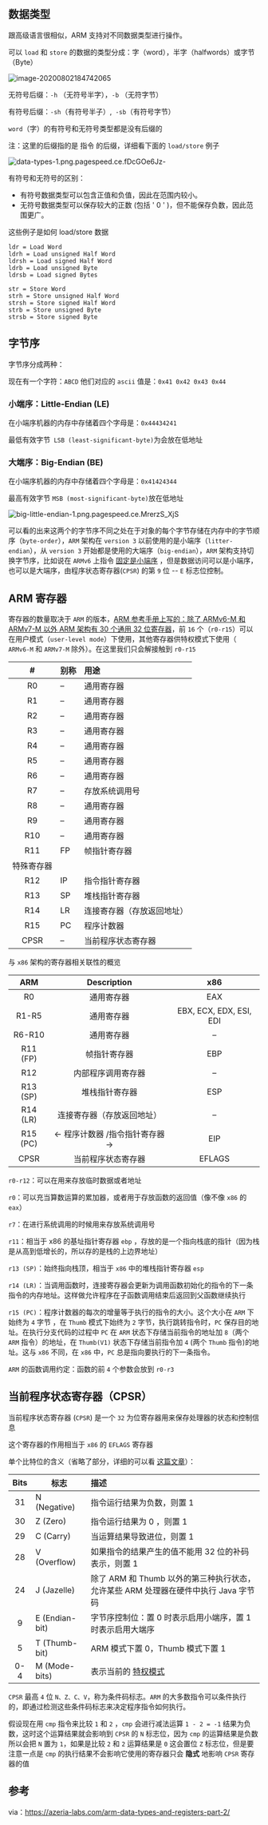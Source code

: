 ## 数据类型

跟高级语言很相似，ARM 支持对不同数据类型进行操作。

可以 `load` 和 `store` 的数据的类型分成：字（word），半字（halfwords）或字节（Byte）

![image-20200802184742065](https://gitee.com/scriptkiddies/images/raw/master/image-20200802184742065.png)

无符号后缀：`-h` （无符号半字），`-b` （无符字节）

有符号后缀：`-sh`（有符号半子）,` -sb`（有符号字节）

`word`（字）的有符号和无符号类型都是没有后缀的

注：这里的后缀指的是 指令 的后缀，详细看下面的 `load/store` 例子

![data-types-1.png.pagespeed.ce.fDcGOe6Jz-](https://gitee.com/scriptkiddies/images/raw/master/data-types-1.png.pagespeed.ce.fDcGOe6Jz--20200802184449462.png)

有符号和无符号的区别：

- 有符号数据类型可以包含正值和负值，因此在范围内较小。
- 无符号数据类型可以保存较大的正数 (包括 ' 0 ' )，但不能保存负数，因此范围更广。

这些例子是如何 load/store 数据

```
ldr = Load Word
ldrh = Load unsigned Half Word
ldrsh = Load signed Half Word
ldrb = Load unsigned Byte
ldrsb = Load signed Bytes

str = Store Word
strh = Store unsigned Half Word
strsh = Store signed Half Word
strb = Store unsigned Byte
strsb = Store signed Byte
```

## 字节序

字节序分成两种：

现在有一个字符：`ABCD` 他们对应的 `ascii` 值是：`0x41 0x42 0x43 0x44`

### 小端序：Little-Endian (LE)

在小端序机器的内存中存储着四个字母是：`0x44434241`

最低有效字节` LSB (least-significant-byte)`为会放在低地址

### 大端序：Big-Endian (BE)

在小端序机器的内存中存储着四个字母是：`0x41424344`

最高有效字节 `MSB (most-significant-byte)`放在低地址

![big-little-endian-1.png.pagespeed.ce.MrerzS_XjS](https://gitee.com/scriptkiddies/images/raw/master/big-little-endian-1.png.pagespeed.ce.MrerzS_XjS.png)

可以看的出来这两个的字节序不同之处在于对象的每个字节存储在内存中的字节顺序（`byte-order`），`ARM` 架构在 `version 3` 以前使用的是小端序（`litter-endian`），从 `version 3` 开始都是使用的大端序（`big-endian`），`ARM` 架构支持切换字节序，比如说在 `ARMv6` 上指令 [固定是小端序](http://infocenter.arm.com/help/index.jsp?topic=/com.arm.doc.ddi0301h/Cdfbbchb.html) ，但是数据访问可以是小端序，也可以是大端序，由程序状态寄存器(`CPSR`) 的第 `9` 位 -- `E` 标志位控制。

## ARM 寄存器

寄存器的数量取决于 `ARM` 的版本，[ARM 参考手册上写的：除了 ARMv6-M 和 ARMv7-M 以外 ARM 架构有 30 个通用 32 位寄存器](http://infocenter.arm.com/help/topic/com.arm.doc.dui0473c/Babdfiih.html)，前 `16` 个（`r0-r15`）可以在用户模式（`user-level mode`）下使用，其他寄存器供特权模式下使用（ `ARMv6-M` 和 `ARMv7-M` 除外）。在这里我们只会解接触到 `r0-r15`

| #     | 别称  | 用途            |
|:-----:|:--- |:------------- |
| R0    | –   | 通用寄存器         |
| R1    | –   | 通用寄存器         |
| R2    | –   | 通用寄存器         |
| R3    | –   | 通用寄存器         |
| R4    | –   | 通用寄存器         |
| R5    | –   | 通用寄存器         |
| R6    | –   | 通用寄存器         |
| R7    | –   | 存放系统调用号       |
| R8    | –   | 通用寄存器         |
| R9    | –   | 通用寄存器         |
| R10   | –   | 通用寄存器         |
| R11   | FP  | 帧指针寄存器        |
| 特殊寄存器 |     |               |
| R12   | IP  | 指令指针寄存器       |
| R13   | SP  | 堆栈指针寄存器       |
| R14   | LR  | 连接寄存器（存放返回地址） |
| R15   | PC  | 程序计数器         |
| CPSR  | –   | 当前程序状态寄存器     |

与 `x86` 架构的寄存器相关联性的概览

| ARM      | Description          | x86                     |
|:--------:|:--------------------:|:-----------------------:|
| R0       | 通用寄存器                | EAX                     |
| R1-R5    | 通用寄存器                | EBX, ECX, EDX, ESI, EDI |
| R6-R10   | 通用寄存器                | –                       |
| R11 (FP) | 帧指针寄存器               | EBP                     |
| R12      | 内部程序调用寄存器            | –                       |
| R13 (SP) | 堆栈指针寄存器              | ESP                     |
| R14 (LR) | 连接寄存器（存放返回地址）        | –                       |
| R15 (PC) | <- 程序计数器 /指令指针寄存器 -> | EIP                     |
| CPSR     | 当前程序状态寄存器            | EFLAGS                  |

`r0-r12`：可以在用来存放临时数据或者地址

`r0`：可以充当算数运算的累加器，或者用于存放函数的返回值（像不像 `x86` 的 `eax`）

`r7`：在进行系统调用的时候用来存放系统调用号

`r11`：相当于 x86 的基址指针寄存器 `ebp` ，存放的是一个指向栈底的指针（因为栈是从高到低增长的，所以存的是栈的上边界地址）

`r13 (SP)`：始终指向栈顶，相当于 `x86` 中的堆栈指针寄存器 `esp`

`r14 (LR)`：当调用函数时，连接寄存器会更新为调用函数初始化的指令的下一条指令的内存地址。这样做允许程序在子函数调用结束后返回到父函数继续执行

`r15 (PC)`：程序计数器的每次的增量等于执行的指令的大小。这个大小在 `ARM` 下始终为 `4` 字节 ，在 `Thumb` 模式下始终为 `2` 字节，执行跳转指令时，`PC` 保存目的地址。在执行分支代码的过程中 `PC` 在 `ARM` 状态下存储当前指令的地址加 `8`（两个 `ARM` 指令）的地址，在 `Thumb(V1)` 状态下存储当前指令加 `4` (两个 `Thumb` 指令)的地址。这与 `x86` 不同，在 `x86` 中，`PC` 总是指向要执行的下一条指令。

`ARM` 的函数调用约定：函数的前 `4` 个参数会放到 `r0-r3`

## 当前程序状态寄存器（CPSR）

当前程序状态寄存器 (`CPSR`) 是一个 `32` 为位寄存器用来保存处理器的状态和控制信息

这个寄存器的作用相当于 `x86` 的 `EFLAGS` 寄存器

单个比特位的含义（省略了部分，详细的可以看 [这篇文章](https://www.cnblogs.com/hjbf/p/13292589.html)）：

| Bits | 标志             | 描述                                                                                       |
|:----:| -------------- |:---------------------------------------------------------------------------------------- |
| 31   | N (Negative)   | 指令运行结果为负数，则置 1                                                                           |
| 30   | Z (Zero)       | 指令运行结果为 0 ，则置 1                                                                          |
| 29   | C (Carry)      | 当运算结果导致进位，则置 1                                                                           |
| 28   | V (Overflow)   | 如果指令的结果产生的值不能用 32 位的补码表示，则置 1                                                            |
| 24   | J (Jazelle)    | 除了 ARM  和 Thumb 以外的第三种执行状态，允许某些 ARM 处理器在硬件中执行 Java 字节码                                   |
| 9    | E (Endian-bit) | 字节序控制位：置 0 时表示启用小端序，置 1 时表示启用大端序                                                         |
| 5    | T (Thumb-bit)  | ARM 模式下置 0，Thumb 模式下置 1                                                                  |
| 0-4  | M (Mode-bits)  | 表示当前的 [特权模式](https://www.keil.com/pack/doc/CMSIS/Core_A/html/group__CMSIS__CPSR__M.html) |

`CPSR` 最高 `4` 位 `N、Z、C、V`，称为条件码标志。`ARM` 的大多数指令可以条件执行的，即通过检测这些条件码标志来决定程序指令如何执行。

假设现在用 `cmp` 指令来比较 `1` 和 `2` ，`cmp` 会进行减法运算 `1 - 2 = -1` 结果为负数，这时这个运算结果就会影响到 `CPSR` 的 `N` 标志位，因为 `cmp` 的运算结果是负数所以会把 `N` 置为 `1`，如果是比较 `2` 和 `2` 运算结果是 `0` 这会置位 `Z` 标志位，但是要注意一点是 `cmp`  的执行结果不会影响它使用的寄存器只会 **隐式** 地影响 `CPSR` 寄存器的值

## 参考

via：https://azeria-labs.com/arm-data-types-and-registers-part-2/